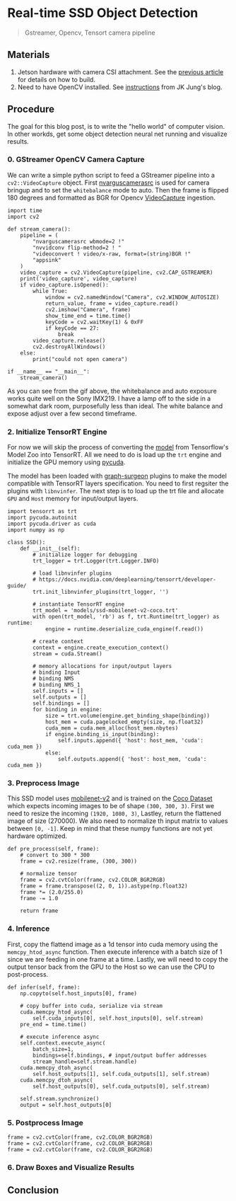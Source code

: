 # Real-time SSD Object Detection

> Gstreamer, Opencv, Tensort camera pipeline

## Materials

1. Jetson hardware with camera CSI attachment. See the [previous article](https://seanavery.github.io/jetson-nano-box/#/) for details on how to build.
2. Need to have OpenCV installed. See [instructions](https://jkjung-avt.github.io/opencv-on-nano/) from  JK Jung's blog.

## Procedure

The goal for this blog post, is to write the "hello world" of computer vision. In other workds, get some object detection neural net running and visualize results.

### 0. GStreamer OpenCV Camera Capture

We can write a simple python script to feed a GStreamer pipeline into a `cv2::VideoCapture` object. First [nvarguscamerasrc]() is used for camera bringup and to set the `whitebalance` mode to auto. Then the frame is flipped 180 degrees and formatted as BGR for Opencv [VideoCapture]() ingestion. 

```
import time
import cv2

def stream_camera():
    pipeline = (
        "nvarguscamerasrc wbmode=2 !"
        "nvvidconv flip-method=2 ! "
        "videoconvert ! video/x-raw, format=(string)BGR !"
        "appsink"
    )
    video_capture = cv2.VideoCapture(pipeline, cv2.CAP_GSTREAMER)
    print('video_capture', video_capture)
    if video_capture.isOpened():
        while True:
            window = cv2.namedWindow("Camera", cv2.WINDOW_AUTOSIZE)
            return_value, frame = video_capture.read()
            cv2.imshow("Camera", frame)
            show_time_end = time.time()
            keyCode = cv2.waitKey(1) & 0xFF
            if keyCode == 27:
                break
        video_capture.release()
        cv2.destroyAllWindows()
    else:
        print("could not open camera")

if __name__ == "__main__":
    stream_camera()
```

As you can see from the gif above, the whitebalance and auto exposure works quite well on the Sony IMX219. I have a lamp off to the side in a somewhat dark room, purposefully less than ideal. The white balance and expose adjust over a few second timeframe. 

### 2. Initialize TensorRT Engine

For now we will skip the process of converting the [model](https://github.com/tensorflow/models/blob/master/research/object_detection/g3doc/detection_model_zoo.md#coco-trained-models) from Tensorflow's Model Zoo into TensorRT. All we need to do is load up the `trt` engine and initialize the GPU memory using [pycuda](https://documen.tician.de/pycuda/). 

The model has been loaded with [graph-surgeon](https://github.com/jkjung-avt/tensorrt_demos/blob/master/ssd/build_engine.py) plugins to make the model compatible with TensorRT layers specification. You need to first regsiter the plugins with `libnvinfer`. The next step is to load up the trt file and allocate `GPU` and `Host` memory for input/output layers.

```
import tensorrt as trt
import pycuda.autoinit
import pycuda.driver as cuda
import numpy as np

class SSD():
    def __init__(self):
        # initialize logger for debugging
        trt_logger = trt.Logger(trt.Logger.INFO)
        
        # load libnvinfer plugins
        # https://docs.nvidia.com/deeplearning/tensorrt/developer-guide/
        trt.init_libnvinfer_plugins(trt_logger, '')
        
        # instantiate TensorRT engine
        trt_model = 'models/ssd-mobilenet-v2-coco.trt'
        with open(trt_model, 'rb') as f, trt.Runtime(trt_logger) as runtime:
            engine = runtime.deserialize_cuda_engine(f.read())
        
        # create context
        context = engine.create_execution_context()
        stream = cuda.Stream()

        # memory allocations for input/output layers
        # binding Input
        # binding NMS
        # binding NMS_1
        self.inputs = []
        self.outputs = []
        self.bindings = []
        for binding in engine:
            size = trt.volume(engine.get_binding_shape(binding))
            host_mem = cuda.pagelocked_empty(size, np.float32)   
            cuda_mem = cuda.mem_alloc(host_mem.nbytes)
            if engine.binding_is_input(binding):
                self.inputs.append({ 'host': host_mem, 'cuda': cuda_mem })
            else:
                self.outputs.append({ 'host': host_mem, 'cuda': cuda_mem })
```

### 3. Preprocess Image

This SSD model uses [mobilenet-v2]() and is trained on the [Coco Dataset](https://cocodataset.org/) which expects incoming images to be of shape `(300, 300, 3)`. First we need to resize the incoming `(1920, 1080, 3)`, Lastley, return the flattened image of size (270000).  We also need to normalize th input matrix to values between `[0, -1]`. Keep in mind that these numpy functions are not yet hardware optimized.

```
def pre_process(self, frame):
    # convert to 300 * 300
    frame = cv2.resize(frame, (300, 300))

    # normalize tensor
    frame = cv2.cvtColor(frame, cv2.COLOR_BGR2RGB)
    frame = frame.transpose((2, 0, 1)).astype(np.float32)
    frame *= (2.0/255.0)
    frame -= 1.0

    return frame
```

### 4. Inference

First, copy the flattend image as a 1d tensor into cuda memory using the `memcpy_htod_async` function. Then execute inference with a batch size of 1 since we are feeding in one frame at a time. Lastly, we will need to copy the output tensor back from the GPU to the Host so we can use the CPU to post-process.

```
def infer(self, frame):
    np.copyto(self.host_inputs[0], frame)

    # copy buffer into cuda, serialize via stream
    cuda.memcpy_htod_async(
        self.cuda_inputs[0], self.host_inputs[0], self.stream)
    pre_end = time.time()

    # execute inference async
    self.context.execute_async(
        batch_size=1,
        bindings=self.bindings, # input/output buffer addresses
        stream_handle=self.stream.handle)
    cuda.memcpy_dtoh_async(
        self.host_outputs[1], self.cuda_outputs[1], self.stream)
    cuda.memcpy_dtoh_async(
        self.host_outputs[0], self.cuda_outputs[0], self.stream)

    self.stream.synchronize()
    output = self.host_outputs[0]
```

### 5. Postprocess Image
    frame = cv2.cvtColor(frame, cv2.COLOR_BGR2RGB)
    frame = cv2.cvtColor(frame, cv2.COLOR_BGR2RGB)
    frame = cv2.cvtColor(frame, cv2.COLOR_BGR2RGB)

### 6. Draw Boxes and Visualize Results

## Conclusion
